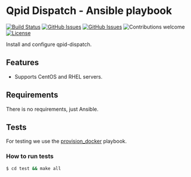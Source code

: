 # Qpid Dispatch - Ansible playbook
[![Build Status](https://travis-ci.org/enkeys/ansible-qpid-dispatch.svg?branch=master)](https://travis-ci.org/enkeys/ansible-qpid-dispatch)
[![GitHub Issues](https://img.shields.io/github/issues/enkeys/ansible-qpid-dispatch.svg)](https://github.com/enkeys/ansible-qpid-dispatch/issues)
[![GitHub Issues](https://img.shields.io/github/issues-pr/enkeys/ansible-qpid-dispatch.svg)](https://github.com/enkeys/ansible-qpid-dispatch/pulls)
![Contributions welcome](https://img.shields.io/badge/contributions-welcome-brightgreen.svg)
[![License](https://img.shields.io/badge/License-Apache%202.0-blue.svg)](https://opensource.org/licenses/Apache-2.0)

Install and configure qpid-dispatch.

## Features
* Supports CentOS and RHEL servers.

## Requirements
There is no requirements, just Ansible.

## Tests
For testing we use the [provision_docker](https://github.com/chrismeyersfsu/provision_docker) playbook.

### How to run tests
```bash
$ cd test && make all
```
